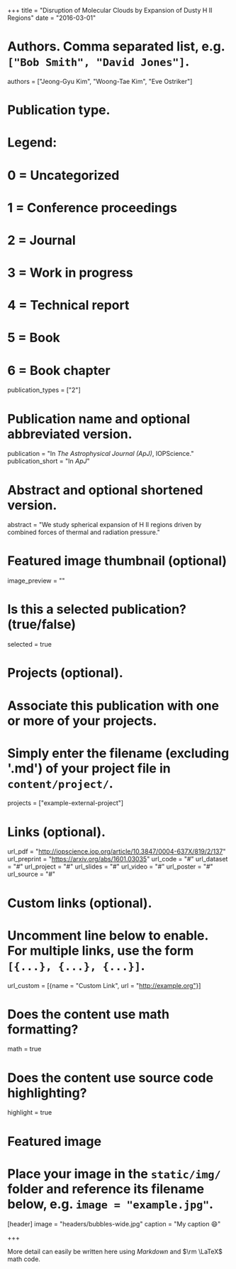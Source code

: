 +++
title = "Disruption of Molecular Clouds by Expansion of Dusty H II Regions"
date = "2016-03-01"

# Authors. Comma separated list, e.g. `["Bob Smith", "David Jones"]`.
authors = ["Jeong-Gyu Kim", "Woong-Tae Kim", "Eve Ostriker"]

# Publication type.
# Legend:
# 0 = Uncategorized
# 1 = Conference proceedings
# 2 = Journal
# 3 = Work in progress
# 4 = Technical report
# 5 = Book
# 6 = Book chapter
publication_types = ["2"]

# Publication name and optional abbreviated version.
publication = "In *The Astrophysical Journal (ApJ)*, IOPScience."
publication_short = "In *ApJ*"

# Abstract and optional shortened version.
abstract = "We study spherical expansion of H II regions driven by combined forces of thermal and radiation pressure."

# Featured image thumbnail (optional)
image_preview = ""

# Is this a selected publication? (true/false)
selected = true

# Projects (optional).
#   Associate this publication with one or more of your projects.
#   Simply enter the filename (excluding '.md') of your project file in `content/project/`.
projects = ["example-external-project"]

# Links (optional).
url_pdf = "http://iopscience.iop.org/article/10.3847/0004-637X/819/2/137"
url_preprint = "https://arxiv.org/abs/1601.03035"
url_code = "#"
url_dataset = "#"
url_project = "#"
url_slides = "#"
url_video = "#"
url_poster = "#"
url_source = "#"

# Custom links (optional).
#   Uncomment line below to enable. For multiple links, use the form `[{...}, {...}, {...}]`.
url_custom = [{name = "Custom Link", url = "http://example.org"}]

# Does the content use math formatting?
math = true

# Does the content use source code highlighting?
highlight = true

# Featured image
# Place your image in the `static/img/` folder and reference its filename below, e.g. `image = "example.jpg"`.
[header]
image = "headers/bubbles-wide.jpg"
caption = "My caption :smile:"

+++

More detail can easily be written here using *Markdown* and $\rm \LaTeX$ math code.
